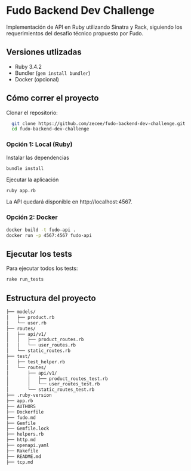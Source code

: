 # Fudo Backend Dev Challenge

Implementación de API en Ruby utilizando Sinatra y Rack, siguiendo los requerimientos del desafío técnico propuesto por Fudo.

## Versiones utlizadas

- Ruby 3.4.2
- Bundler (`gem install bundler`)
- Docker (opcional)


## Cómo correr el proyecto

Clonar el repositorio:

```bash
  git clone https://github.com/zecee/fudo-backend-dev-challenge.git
  cd fudo-backend-dev-challenge
```

### Opción 1: Local (Ruby)

Instalar las dependencias

```
bundle install
```
Ejecutar la aplicación

```bash
ruby app.rb
```

La API quedará disponible en http://localhost:4567.


### Opción 2: Docker

```bash
docker build -t fudo-api .
docker run -p 4567:4567 fudo-api
```

## Ejecutar los tests

Para ejecutar todos los tests:
```bash
rake run_tests
```

## Estructura del proyecto

```bash
├── models/
│   ├── product.rb
│   └── user.rb
├── routes/
│   ├── api/v1/
│   │   ├── product_routes.rb
│   │   └── user_routes.rb
│   └── static_routes.rb
├── test/
│   ├── test_helper.rb
│   └── routes/
│       ├── api/v1/
│       │   ├── product_routes_test.rb
│       │   └── user_routes_test.rb
│       └── static_routes_test.rb
├── .ruby-version
├── app.rb
├── AUTHORS
├── Dockerfile
├── fudo.md
├── Gemfile
├── Gemfile.lock
├── helpers.rb
├── http.md
├── openapi.yaml
├── Rakefile
├── README.md
├── tcp.md
```
